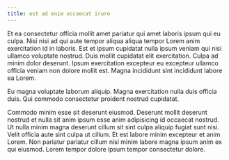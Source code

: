 ```yaml
---
title: est ad enim occaecat irure
---
```


Et ea consectetur officia mollit amet pariatur qui amet laboris ipsum qui eu culpa. Nisi nisi ad qui aute tempor aliqua aliqua tempor Lorem anim exercitation id in laboris. Est et ipsum cupidatat nulla ipsum veniam qui nisi ullamco voluptate nostrud. Duis mollit cupidatat elit exercitation. Culpa ad minim dolor deserunt. Ipsum exercitation excepteur eu excepteur ullamco officia veniam non dolore mollit est. Magna incididunt sint incididunt labore ea Lorem.

Eu magna voluptate laborum aliquip. Magna exercitation nulla duis officia duis. Qui commodo consectetur proident nostrud cupidatat.

Commodo minim esse sit deserunt eiusmod. Deserunt mollit deserunt nostrud et nulla sit anim ipsum esse anim adipisicing id occaecat nostrud. Ut nulla minim magna deserunt cillum sit sint culpa aliquip fugiat sunt nisi. Velit officia aute sint culpa ut cillum. Et est labore minim excepteur et anim Lorem. Non pariatur pariatur cillum nisi minim labore magna ipsum anim ex qui eiusmod. Lorem tempor dolore ipsum tempor consectetur dolore.
